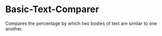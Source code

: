 # Basic-Text-Comparer
Compares the percentage by which two bodies of text are similar to one another. 
